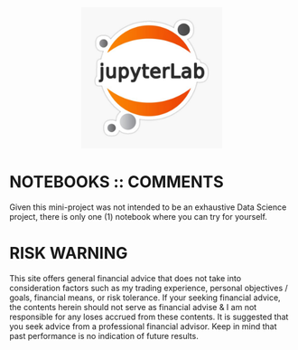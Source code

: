 <p align="center">
  <img width="250" height="250" src="https://github.com/sobcza11/Value_in_Vogue/blob/main/_other/jup.jpg">
</p>

# NOTEBOOKS :: COMMENTS
Given this mini-project was not intended to be an exhaustive Data Science project, there is only one (1) notebook where you can try for yourself.

# RISK WARNING
This site offers general financial advice that does not take into consideration factors such as my trading experience, personal objectives / goals, financial means, or risk tolerance. If your seeking financial advice, the contents herein should not serve as financial advise & I am not responsible for any loses accrued from these contents. It is suggested that you seek advice from a professional financial advisor. Keep in mind that past performance is no indication of future results.

